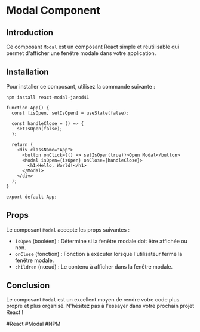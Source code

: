# Modal Component

## Introduction

Ce composant `Modal` est un composant React simple et réutilisable qui permet d'afficher une fenêtre modale dans votre application.

## Installation

Pour installer ce composant, utilisez la commande suivante :

`npm install react-modal-jarod41`

```
function App() {
  const [isOpen, setIsOpen] = useState(false);

  const handleClose = () => {
    setIsOpen(false);
  };

  return (
    <div className="App">
      <button onClick={() => setIsOpen(true)}>Open Modal</button>
      <Modal isOpen={isOpen} onClose={handleClose}>
        <h1>Hello, World!</h1>
      </Modal>
    </div>
  );
}

export default App;
```

## Props

Le composant `Modal` accepte les props suivantes :

- `isOpen` (booléen) : Détermine si la fenêtre modale doit être affichée ou non.
- `onClose` (fonction) : Fonction à exécuter lorsque l'utilisateur ferme la fenêtre modale.
- `children` (nœud) : Le contenu à afficher dans la fenêtre modale.

## Conclusion

Le composant `Modal` est un excellent moyen de rendre votre code plus propre et plus organisé. N'hésitez pas à l'essayer dans votre prochain projet React !

#React #Modal #NPM
